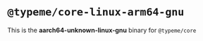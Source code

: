 # `@typeme/core-linux-arm64-gnu`

This is the **aarch64-unknown-linux-gnu** binary for `@typeme/core`
